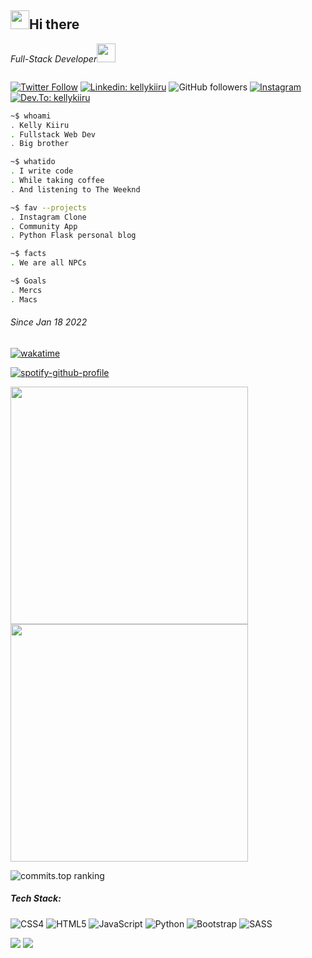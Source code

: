 <h2><img src="https://emojis.slackmojis.com/emojis/images/1531849430/4246/blob-sunglasses.gif?1531849430" width="30"/>Hi there</h2>
<!-- <img align='right' src="https://giphy.com/embed/vzO0Vc8b2VBLi" width="180"> -->

<p><em>Full-Stack Developer<img src="https://media.giphy.com/media/WUlplcMpOCEmTGBtBW/giphy.gif" width="30"> 
</em></p>
<p align="left"> <img src="https://komarev.com/ghpvc/?username=kellykiiru&label=Profile%20views&color=2fa4e7&style=flat" alt="" /> </p>

[![Twitter Follow](https://img.shields.io/badge/twitter-%2300acee.svg?&style=for-the-badge&logo=twitter&logoColor=white)](https://twitter.com/thatsmeryan)
[![Linkedin: kellykiiru](https://img.shields.io/badge/linkedin-%231E77B5.svg?&style=for-the-badge&logo=linkedin&logoColor=white )](https://www.linkedin.com/in/kelly-kiiru-15a852231/)
![GitHub followers](https://img.shields.io/github/followers/kellykiiru?label=Follow&style=social)
[![Instagram](https://img.shields.io/badge/instagram-%23000000.svg?&style=for-the-badge&logo=instagram&logoColor=white)](https://instagram.com/kiiru___/)
[![Dev.To: kellykiiru](https://img.shields.io/badge/dev.to-%2308090A.svg?&style=for-the-badge&logo=dev.to&logoColor=white)](https://dev.to/kellykiiru)




```sh
~$ whoami
. Kelly Kiiru
. Fullstack Web Dev
. Big brother

~$ whatido
. I write code 
. While taking coffee
. And listening to The Weeknd

~$ fav --projects
. Instagram Clone
. Community App
. Python Flask personal blog

~$ facts
. We are all NPCs

~$ Goals
. Mercs
. Macs

```

###### Since Jan 18 2022
[![wakatime](https://wakatime.com/badge/user/5a50e193-2e98-47bd-9b67-0952bed984cf.svg)](https://wakatime.com/@5a50e193-2e98-47bd-9b67-0952bed984cf)


[![spotify-github-profile](https://spotify-github-profile.vercel.app/api/view?uid=31mvyynf5yxqfelkur4d7ja3jacm&cover_image=true&theme=default&show_offline=false&background_color=121212)](https://github.com/kittinan/spotify-github-profile)

<div display="inline-flex" width="80%" justify-content="space-between">
   
<img width="380px" margin="50px" src="https://github-readme-stats.vercel.app/api?username=kellykiiru&show_icons=true&hide_border=true&theme=tokyonight&count_private=true"/>

<img width="380px" src="https://github-readme-streak-stats.herokuapp.com/?user=kellykiiru&show_icons=true&count_private=true&include_all_commits=true&hide_border=true&locale=en&layout=compact&theme=tokyonight"/>
</div>

![commits.top ranking](https://iot.fbiego.com/api/v1/commits?user=kellykiiru&country=kenya&text_color=2fa4e7&bg_color=00030a&border_color=000000)


##### Tech Stack:
![CSS4](https://img.shields.io/badge/css3-%231572B6.svg?style=flat&logo=css3&logoColor=white) 
![HTML5](https://img.shields.io/badge/html5-%23E34F26.svg?style=flat&logo=html5&logoColor=white) 
![JavaScript](https://img.shields.io/badge/javascript-%23323330.svg?style=flat&logo=javascript&logoColor=%23F7DF1E) 
![Python](https://img.shields.io/badge/python-3670A0?style=flat&logo=python&logoColor=ffdd54)
![Bootstrap](https://img.shields.io/badge/bootstrap-%23563D7C.svg?style=flat&logo=bootstrap&logoColor=white) 
![SASS](https://img.shields.io/badge/SASS-hotpink.svg?style=flat&logo=SASS&logoColor=white) 







![](https://raw.githubusercontent.com/kellykiiru/github-statistics/master/generated/overview.svg#gh-dark-mode-only)
![](https://raw.githubusercontent.com/kellykiiru/github-statistics/master/generated/languages.svg#gh-dark-mode-only)

<!-- <img width="560px" src="https://wakatime.com/share/@KellyKiiru/6d3e5957-0a87-4bcb-9f65-4e159cffca22.svg" /> -->

